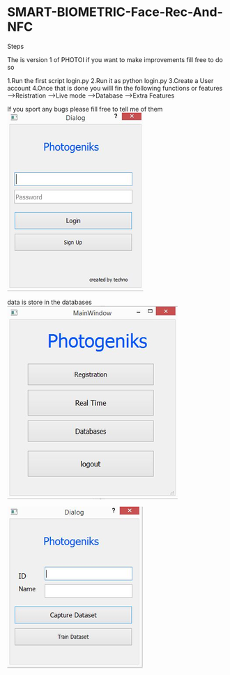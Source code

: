 # SMART-BIOMETRIC-Face-Rec-And-NFC




Steps 


The is version 1 of PHOTOI if you want to make improvements fill free to do so


1.Run the first script login.py 
2.Run it as python login.py
3.Create a User account
4.Once that is done you willl fin the following 
functions or features
-->Reistration
-->Live mode
-->Database
-->Extra Features



If you sport any bugs please fill free to tell me of them 
![alt text](https://github.com/teckno/SMART-BIOMETRIC-Face-Rec-And-NFC/blob/master/PythonUML/login.JPG)





data is store in the databases
![alt text](https://github.com/teckno/SMART-BIOMETRIC-Face-Rec-And-NFC/blob/master/PythonUML/login2.JPG)




![alt text](https://github.com/teckno/SMART-BIOMETRIC-Face-Rec-And-NFC/blob/master/PythonUML/login3.JPG)
